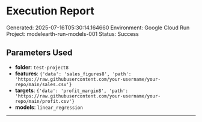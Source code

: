 
# Execution Report

Generated: 2025-07-16T05:30:14.164660
Environment: Google Cloud Run
Project: modelearth-run-models-001
Status: Success

## Parameters Used
- **folder**: `test-project8`
- **features**: `{'data': 'sales_figures8', 'path': 'https://raw.githubusercontent.com/your-username/your-repo/main/sales.csv'}`
- **targets**: `{'data': 'profit_margin8', 'path': 'https://raw.githubusercontent.com/your-username/your-repo/main/profit.csv'}`
- **models**: `linear_regression`

---

